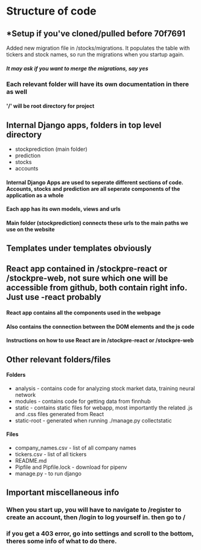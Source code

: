 # Structure of code

## *Setup if you've cloned/pulled before 70f7691
Added new migration file in /stocks/migrations. It populates the table with tickers and stock names, so run the migrations when you startup again.
#### *It may ask if you want to merge the migrations, say yes*

### Each relevant folder will have its own documentation in there as well

#### '/' will be root directory for project

## Internal Django apps, folders in top level directory

* stockprediction (main folder)
* prediction
* stocks
* accounts

#### Internal Django Apps are used to seperate different sections of code. Accounts, stocks and prediction are all seperate components of the application as a whole
#### Each app has its own models, views and urls
#### Main folder (stockprediction) connects these urls to the main paths we use on the website

## Templates under templates obviously

## React app contained in /stockpre-react or /stockpre-web, not sure which one will be accessible from github, both contain right info. Just use -react probably

#### React app contains all the components used in the webpage
#### Also contains the connection between the DOM elements and the js code
#### Instructions on how to use React are in /stockpre-react or /stockpre-web

## Other relevant folders/files

#### Folders

* analysis - contains code for analyzing stock market data, training neural network
* modules - contains code for getting data from finnhub
* static - contains static files for webapp, most importantly the related .js and .css files generated from React
* static-root - generated when running ./manage.py collectstatic

#### Files

* company_names.csv - list of all company names
* tickers.csv - list of all tickers
* README.md
* Pipfile and Pipfile.lock - download for pipenv
* manage.py - to run django

## Important miscellaneous info

### When you start up, you will have to navigate to /register to create an account, then /login to log yourself in. then go to /

### if you get a 403 error, go into settings and scroll to the bottom, theres some info of what to do there.
